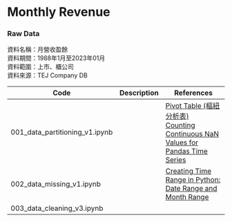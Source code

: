 # Monthly Revenue

### Raw Data
資料名稱：月營收盈餘<br/>
資料期間：1988年1月至2023年01月<br/>
資料範圍：上市、櫃公司<br/>
資料來源：TEJ Company DB<br/>

|Code|Description|References|
|---|---|---|
|001_data_partitioning_v1.ipynb||[Pivot Table (樞紐分析表)](https://www.learncodewithmike.com/2022/02/pandas-pivot-table.html)<br/>[Counting Continuous NaN Values for Pandas Time Series](https://stackoverflow.com/questions/52561874/counting-continuous-nan-values-in-panda-time-series)|
|002_data_missing_v1.ipynb||[Creating Time Range in Python: Date Range and Month Range](https://catriscode.com/2021/02/27/creating-time-range-in-python/) <br/>[]()|
|003_data_cleaning_v3.ipynb|||
